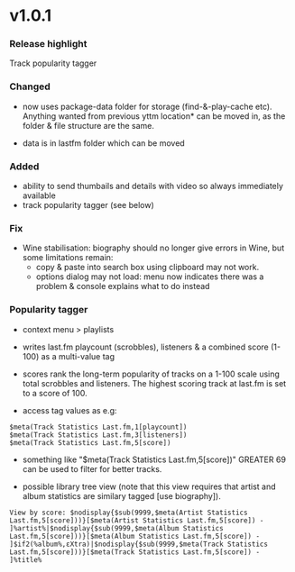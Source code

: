 # v1.0.1

### Release highlight
Track popularity tagger

### Changed
- now uses package-data folder for storage (find-&-play-cache etc). Anything wanted from previous yttm location* can be moved in, as the folder & file structure are the same.
* data is in lastfm folder which can be moved

### Added
- ability to send thumbails and details with video so always immediately available
- track popularity tagger (see below)

### Fix
- Wine stabilisation: biography should no longer give errors in Wine, but some limitations remain:
    - copy & paste into search box using clipboard may not work.
    - options dialog may not load: menu now indicates there was a problem & console explains what to do instead

### Popularity tagger
- context menu > playlists
- writes last.fm playcount (scrobbles), listeners & a combined score (1-100) as a multi-value tag
- scores rank the long-term popularity of tracks on a 1-100 scale using total scrobbles and listeners. The highest scoring track at last.fm is set to a score of 100.

- access tag values as e.g:
```
$meta(Track Statistics Last.fm,1[playcount])
$meta(Track Statistics Last.fm,3[listeners])
$meta(Track Statistics Last.fm,5[score])
```

- something like "$meta(Track Statistics Last.fm,5[score])" GREATER 69 can be used to filter for better tracks.

- possible library tree view (note that this view requires that artist and album statistics are similary tagged [use biography]).

```View by score: $nodisplay{$sub(9999,$meta(Artist Statistics Last.fm,5[score]))}[$meta(Artist Statistics Last.fm,5[score]) - ]%artist%|$nodisplay{$sub(9999,$meta(Album Statistics Last.fm,5[score]))}[$meta(Album Statistics Last.fm,5[score]) - ]$if2(%album%,εXtra)|$nodisplay{$sub(9999,$meta(Track Statistics Last.fm,5[score]))}[$meta(Track Statistics Last.fm,5[score]) - ]%title%```
